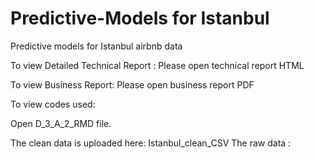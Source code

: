 # Predictive-Models for Istanbul
Predictive models for Istanbul airbnb data 

To view Detailed Technical Report : 
Please open technical report HTML



To view Business Report:
Please open business report PDF 



To view codes used:

Open D_3_A_2_RMD file. 



The clean data is uploaded here: Istanbul_clean_CSV
The raw data :
